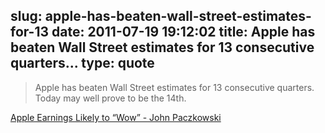 slug: apple-has-beaten-wall-street-estimates-for-13
date: 2011-07-19 19:12:02
title: Apple has beaten Wall Street estimates for 13 consecutive quarters...
type: quote
---

> Apple has beaten Wall Street estimates for 13 consecutive quarters. Today may well prove to be the 14th.

[Apple Earnings Likely to “Wow” - John Paczkowski](http://allthingsd.com/20110719/apple-earnings-likely-to-wow/)
